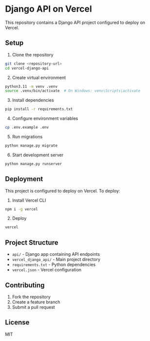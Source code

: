 # Django API on Vercel

This repository contains a Django API project configured to deploy on Vercel.

## Setup

1. Clone the repository
```bash
git clone <repository-url>
cd vercel-django-api
```

2. Create virtual environment
```bash
python3.11 -m venv .venv
source .venv/bin/activate  # On Windows: venv\Scripts\activate
```

3. Install dependencies
```bash
pip install -r requirements.txt
```

4. Configure environment variables
```bash
cp .env.example .env
```

5. Run migrations
```bash
python manage.py migrate
```

6. Start development server
```bash
python manage.py runserver
```

## Deployment

This project is configured to deploy on Vercel. To deploy:

1. Install Vercel CLI
```bash
npm i -g vercel
```

2. Deploy
```bash
vercel
```

## Project Structure

- `api/` - Django app containing API endpoints
- `vercel_django_api/` - Main project directory
- `requirements.txt` - Python dependencies
- `vercel.json` - Vercel configuration

## Contributing

1. Fork the repository
2. Create a feature branch
3. Submit a pull request

## License

MIT